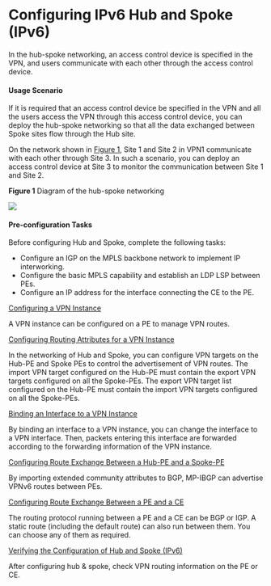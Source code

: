 Configuring IPv6 Hub and Spoke (IPv6)
=====================================

In the hub-spoke networking, an access control device is specified in the VPN, and users communicate with each other through the access control device.

#### Usage Scenario

If it is required that an access control device be specified in the VPN and all the users access the VPN through this access control device, you can deploy the hub-spoke networking so that all the data exchanged between Spoke sites flow through the Hub site.

On the network shown in [Figure 1](dc_vrp_mpls-l3vpn-v6_cfg_2063.html#EN-US_TASK_0172369611__fig_dc_vrp_mpls-l3vpn-v6_cfg_206301), Site 1 and Site 2 in VPN1 communicate with each other through Site 3. In such a scenario, you can deploy an access control device at Site 3 to monitor the communication between Site 1 and Site 2.

**Figure 1** Diagram of the hub-spoke networking
  
![](images/fig_dc_vrp_mpls-l3vpn-v6_cfg_206301.png)

#### Pre-configuration Tasks

Before configuring Hub and Spoke, complete the following tasks:

* Configure an IGP on the MPLS backbone network to implement IP interworking.
* Configure the basic MPLS capability and establish an LDP LSP between PEs.
* Configure an IP address for the interface connecting the CE to the PE.


[Configuring a VPN Instance](../../../../software/nev8r10_vrpv8r16/user/vrp/dc_vrp_mpls-l3vpn-v6_cfg_2064.html)

A VPN instance can be configured on a PE to manage VPN routes.

[Configuring Routing Attributes for a VPN Instance](../../../../software/nev8r10_vrpv8r16/user/vrp/dc_vrp_mpls-l3vpn-v6_cfg_2065.html)

In the networking of Hub and Spoke, you can configure VPN targets on the Hub-PE and Spoke PEs to control the advertisement of VPN routes. The import VPN target configured on the Hub-PE must contain the export VPN targets configured on all the Spoke-PEs. The export VPN target list configured on the Hub-PE must contain the import VPN targets configured on all the Spoke-PEs.

[Binding an Interface to a VPN Instance](../../../../software/nev8r10_vrpv8r16/user/vrp/dc_vrp_mpls-l3vpn-v6_cfg_2066.html)

By binding an interface to a VPN instance, you can change the interface to a VPN interface. Then, packets entering this interface are forwarded according to the forwarding information of the VPN instance.

[Configuring Route Exchange Between a Hub-PE and a Spoke-PE](../../../../software/nev8r10_vrpv8r16/user/vrp/dc_vrp_mpls-l3vpn-v6_cfg_2067.html)

By importing extended community attributes to BGP, MP-IBGP can advertise VPNv6 routes between PEs.

[Configuring Route Exchange Between a PE and a CE](../../../../software/nev8r10_vrpv8r16/user/vrp/dc_vrp_mpls-l3vpn-v6_cfg_2068.html)

The routing protocol running between a PE and a CE can be BGP or IGP. A static route (including the default route) can also run between them. You can choose any of them as required.

[Verifying the Configuration of Hub and Spoke (IPv6)](../../../../software/nev8r10_vrpv8r16/user/vrp/dc_vrp_mpls-l3vpn-v6_cfg_2069.html)

After configuring hub & spoke, check VPN routing information on the PE or CE.